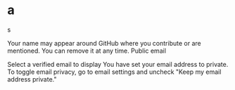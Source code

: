 # a
s

Your name may appear around GitHub where you contribute or are mentioned. You can remove it at any time.
Public email

Select a verified email to display
You have set your email address to private. To toggle email privacy, go to email settings and uncheck "Keep my email address private."
